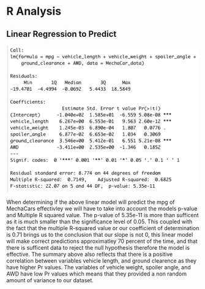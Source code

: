 # R Analysis

## Linear Regression to Predict

![alt text](https://github.com/sebcampos/R_analysis/blob/master/images/deliverable_1.png?raw=True)

When determining if the above linear model will predict the mpg of MechaCars effectivley we will have to take into account the models p-value and Multiple R squared value. The p-value of 5.35e-11 is more than sufficent as it is much smaller than the significance level of 0.05. This coupled with the fact that the multiple R-squared value or our coefficient of determination is 0.71 brings us to the conclusion that our slope is not 0, this linear model will make correct predictions approximatley 70 percent of the time, and that there is sufficent data to reject the null hypothesis therefore the model is effective. The summary above also reflects that there is a positive correlation between variables vehicle length, and ground clearence as they have higher Pr values. The variables of vehicle weight, spoiler angle, and AWD have low Pr values which means that they provided a non random amount of variance to our dataset. 





